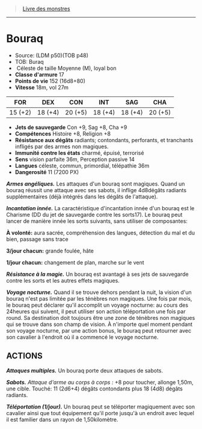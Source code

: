 ﻿> [Livre des monstres](tome_of_beasts.md)

---

# Bouraq

- Source: (LDM p50)(TOB p48)
- TOB: Buraq
-  Céleste de taille Moyenne (M), loyal bon
- **Classe d'armure** 17
- **Points de vie** 152 (16d8+80)
- **Vitesse** 18m, vol 27m

|FOR|DEX|CON|INT|SAG|CHA|
|---|---|---|---|---|---|
|15 (+2)|18 (+4)|20 (+5)|18 (+4)|18 (+4)|20 (+5)|

- **Jets de sauvegarde** Con +9, Sag +8, Cha +9
- **Compétences** Histoire +8, Religion +8
- **Résistance aux dégâts** radiants; contondants, perforants, et tranchants infligés par des armes non magiques.
- **Immunité contre les états** charmé, épuisé, terrorisé
- **Sens** vision parfaite 36m, Perception passive 14
- **Langues** céleste, commun, primordial, télépathie 36m
- **Dangerosité** 11 (7200 PX)

**_Armes angéliques._** Les attaques d'un bouraq sont magiques. Quand un bouraq réussit une attaque avec ses sabots, il inflige 4d8dégâts radiants supplémentaires (déjà intégrés dans les dégâts de l'attaque).

**_Incantation innée._** La caractéristique d'incantation innée d'un bouraq est le Charisme (DD du jet de sauvegarde contre les sorts17). Le bouraq peut lancer de manière innée les sorts suivants, sans utiliser de composantes:

**À volonté:** aura sacrée, compréhension des langues, détection du mal et du bien, passage sans trace

**3/jour chacun:** grande foulée, hâte

**1/jour chacun:** changement de plan, marche sur le vent

**_Résistance à la magie._** Un bouraq est avantagé à ses jets de sauvegarde contre les sorts et les autres effets magiques.

**_Voyage nocturne._** Quand il se trouve dehors pendant la nuit, la vision d'un bouraq n'est pas limitée par les ténèbres non magiques. Une fois par mois, le bouraq peut déclarer qu'il accomplit un voyage nocturne: au cours des 24heures qui suivent, il peut utiliser son action téléportation une fois par round. Sa destination doit toujours être une zone de ténèbres non magiques qui se trouve dans son champ de vision. À n'importe quel moment pendant son voyage nocturne, par une action bonus, le bouraq peut retourner avec son cavalier à l'endroit où il a commencé le voyage nocturne.

## ACTIONS

**_Attaques multiples._** Un bouraq porte deux attaques de sabots.

**_Sabots._** _Attaque d'arme au corps à corps :_ +8 pour toucher, allonge 1,50m, une cible. Touché: 11 (2d6+4) dégâts contondants plus 18 (4d8) dégâts radiants.

**_Téléportation (1/jour)._** Un bouraq peut se téléporter magiquement avec son cavalier ainsi que tout équipement qu'il porte jusqu'à un endroit avec lequel il est familier dans un rayon de 1,50kilomètre.

